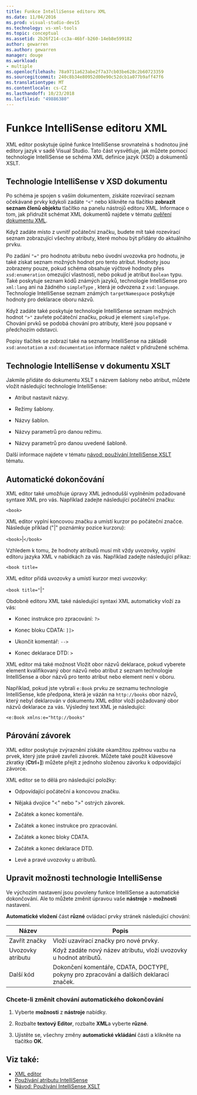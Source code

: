 ```yaml
---
title: Funkce IntelliSense editoru XML
ms.date: 11/04/2016
ms.prod: visual-studio-dev15
ms.technology: vs-xml-tools
ms.topic: conceptual
ms.assetid: 2b26f214-cc3a-46bf-b260-14eb8e599182
author: gewarren
ms.author: gewarren
manager: douge
ms.workload:
- multiple
ms.openlocfilehash: 78a9711a623abe2f7a37cb03be628c2b60723359
ms.sourcegitcommit: 240c8b34e80952d00e90c52dcb1a077b9aff47f6
ms.translationtype: MT
ms.contentlocale: cs-CZ
ms.lasthandoff: 10/23/2018
ms.locfileid: "49886380"
---
```

# <a name="xml-editor-intellisense-features"></a>Funkce IntelliSense editoru XML

XML editor poskytuje úplné funkce IntelliSense srovnatelná s hodnotou jiné editory jazyk v sadě Visual Studio. Tato část vysvětluje, jak můžete pomocí technologie IntelliSense se schéma XML definice jazyk (XSD) a dokumentů XSLT.

## <a name="intellisense-in-an-xsd-document"></a>Technologie IntelliSense v XSD dokumentu
 Po schéma je spojen s vaším dokumentem, získáte rozevírací seznam očekávané prvky kdykoli zadáte `"<"` nebo klikněte na tlačítko **zobrazit seznam členů objektu** tlačítko na panelu nástrojů editoru XML. Informace o tom, jak přidružit schémat XML dokumentů najdete v tématu [ověření dokumentu XML](../xml-tools/xml-document-validation.md).

 Když zadáte místo z uvnitř počáteční značku, budete mít také rozevírací seznam zobrazující všechny atributy, které mohou být přidány do aktuálního prvku.

 Po zadání `"="` pro hodnotu atributu nebo úvodní uvozovka pro hodnotu, je také získat seznam možných hodnot pro tento atribut. Hodnoty jsou zobrazeny pouze, pokud schéma obsahuje výčtové hodnoty přes `xsd:enumeration` omezující vlastnosti, nebo pokud je atribut `Boolean` typu. Také poskytuje seznam kódů známých jazyků, technologie IntelliSense pro `xml:lang` ani na žádného `simpleType` , která je odvozena z `xsd:language`. Technologie IntelliSense seznam známých `targetNamespace` poskytuje hodnoty pro deklarace oboru názvů.

 Když zadáte také poskytuje technologie IntelliSense seznam možných hodnot `">"` zavřete počáteční značku, pokud je element `simpleType`. Chování prvků se podobá chování pro atributy, které jsou popsané v předchozím odstavci.

 Popisy tlačítek se zobrazí také na seznamy IntelliSense na základě `xsd:annotation` a `xsd:documentation` informace nalézt v přidružené schéma.

## <a name="intellisense-in-an-xslt-document"></a>Technologie IntelliSense v dokumentu XSLT
 Jakmile přidáte do dokumentu XSLT s názvem šablony nebo atribut, můžete vložit následující technologie IntelliSense:

-   Atribut nastavit názvy.

-   Režimy šablony.

-   Názvy šablon.

-   Názvy parametrů pro danou režimu.

-   Názvy parametrů pro danou uvedené šabloně.

Další informace najdete v tématu [návod: používání IntelliSense XSLT](../xml-tools/walkthrough-using-xslt-intellisense.md) tématu.

## <a name="auto-completion"></a>Automatické dokončování
 XML editor také umožňuje úpravy XML jednodušší vyplněním požadované syntaxe XML pro vás. Například zadejte následující počáteční značku:

 `<book>`

 XML editor vyplní koncovou značku a umístí kurzor po počáteční značce. Následuje příklad ("&#124;" poznámky pozice kurzoru):

 `<book>`&#124;`</book>`

 Vzhledem k tomu, že hodnoty atributů musí mít vždy uvozovky, vyplní editoru jazyka XML v nabídkách za vás. Například zadejte následující příkaz:

 `<book title=`

 XML editor přidá uvozovky a umístí kurzor mezi uvozovky:

 `<book title="`&#124;`"`

 Obdobně editoru XML také následující syntaxi XML automaticky vloží za vás:

-   Konec instrukce pro zpracování:  `?>`

-   Konec bloku CDATA: `]]>`

-   Ukončit komentář: `-->`

-   Konec deklarace DTD: `>`

XML editor má také možnost Vložit obor názvů deklarace, pokud vyberete element kvalifikovaný obor názvů nebo atribut z seznam technologie IntelliSense a obor názvů pro tento atribut nebo element není v oboru.

Například, pokud jste vybrali `e:Book` prvku ze seznamu technologie IntelliSense, kde předpona, která je vázán na `http://books` obor názvů, který nebyl deklarován v dokumentu XML editor vloží požadovaný obor názvů deklarace za vás. Výsledný text XML je následující:

`<e:Book xmlns:e="http://books"`

## <a name="brace-matching"></a>Párování závorek
 XML editor poskytuje zvýraznění získáte okamžitou zpětnou vazbu na prvek, který jste právě zavřeli závorek. Můžete také použít klávesové zkratky (**Ctrl**+**]**) můžete přejít z jednoho složenou závorku k odpovídající závorce.

 XML editor se to dělá pro následující položky:

-   Odpovídající počáteční a koncovou značku.

-   Nějaká dvojice "\<" nebo ">" ostrých závorek.

-   Začátek a konec komentáře.

-   Začátek a konec instrukce pro zpracování.

-   Začátek a konec bloky CDATA.

-   Začátek a konec deklarace DTD.

-   Levé a pravé uvozovky u atributů.

## <a name="modify-the-intellisense-options"></a>Upravit možnosti technologie IntelliSense
 Ve výchozím nastavení jsou povoleny funkce IntelliSense a automatické dokončování. Ale to můžete změnit úpravou vaše **nástroje** > **možnosti** nastavení.

 **Automatické vložení** část **různé** ovládací prvky stránek následující chování:

|Název|Popis|
|-|-----------------|
|Zavřít značky|Vloží uzavírací značky pro nové prvky.|
|Uvozovky atributu|Když zadáte nový název atributu, vloží uvozovky u hodnot atributů.|
|Další kód|Dokončení komentáře, CDATA, DOCTYPE, pokyny pro zpracování a dalších deklarací značek.|

### <a name="to-change-the-auto-completion-behavior"></a>Chcete-li změnit chování automatického dokončování

1.  Vyberte **možnosti** z **nástroje** nabídky.

2.  Rozbalte **textový Editor**, rozbalte **XML**a vyberte **různé**.

3.  Ujistěte se, všechny změny **automatické vkládání** části a klikněte na tlačítko **OK**.

## <a name="see-also"></a>Viz také:

- [XML editor](../xml-tools/xml-editor.md)
- [Používání atributu IntelliSense](../ide/using-intellisense.md)
- [Návod: Používání IntelliSense XSLT](../xml-tools/walkthrough-using-xslt-intellisense.md)